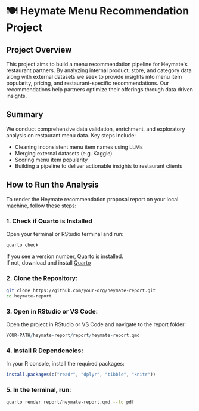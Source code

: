 # 🍽️ Heymate Menu Recommendation Project

## Project Overview
This project aims to build a menu recommendation pipeline for Heymate's restaurant partners. By analyzing internal product, store, and category data along with external datasets we seek to provide insights into menu item popularity, pricing, and restaurant-specific recommendations. Our recommendations help partners optimize their offerings through data driven insights.

## Summary
We conduct comprehensive data validation, enrichment, and exploratory analysis on restaurant menu data. Key steps include:

- Cleaning inconsistent menu item names using LLMs  
- Merging external datasets (e.g. Kaggle)  
- Scoring menu item popularity  
- Building a pipeline to deliver actionable insights to restaurant clients  

## How to Run the Analysis
To render the Heymate recommendation proposal report on your local machine, follow these steps:

### 1. Check if Quarto is Installed

Open your terminal or RStudio terminal and run:

```bash
quarto check
```
If you see a version number, Quarto is installed.  
If not, download and install [Quarto](https://quarto.org/)

### 2. **Clone the Repository**:
```bash
git clone https://github.com/your-org/heymate-report.git
cd heymate-report
```

### 3. **Open in RStudio or VS Code**:
Open the project in RStudio or VS Code and navigate to the report folder:
```r
YOUR-PATH/heymate-report/report/heymate-report.qmd
```

### 4. **Install R Dependencies**:
In your R console, install the required packages:
```r
install.packages(c("readr", "dplyr", "tibble", "knitr"))
```

### 5. **In the terminal, run**:
```bash
quarto render report/heymate-report.qmd --to pdf
```